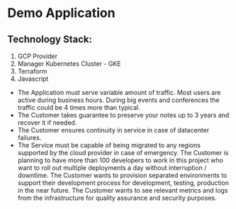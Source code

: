 # Demo Application

## Technology Stack:

1. GCP Provider
2. Manager Kubernetes Cluster - GKE
3. Terraform
4. Javascript






* The Application must serve variable amount of traffic. Most users are active during business hours. During big
events and conferences the traffic could be 4 times more than typical.
* The Customer takes guarantee to preserve your notes up to 3 years and recover it if needed.
* The Customer ensures continuity in service in case of datacenter failures.
* The Service must be capable of being migrated to any regions supported by the cloud provider in case of
emergency.
The Customer is planning to have more than 100 developers to work in this project who want to roll out multiple
deployments a day without interruption / downtime.
The Customer wants to provision separated environments to support their development process for development,
testing, production in the near future.
The Customer wants to see relevant metrics and logs from the infrastructure for quality assurance and security
purposes.
